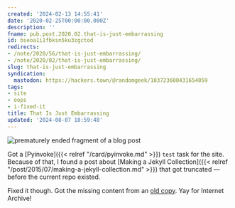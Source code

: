 ```yaml
---
created: '2024-02-13 14:55:41'
date: '2020-02-25T00:00:00.000Z'
description: ''
fname: pub.post.2020.02.that-is-just-embarrassing
id: bseoa1i1fbksn5ku3zgctod
redirects:
- /note/2020/56/that-is-just-embarrassing/
- /note/2020/02/that-is-just-embarrassing/
slug: that-is-just-embarrassing
syndication:
  mastodon: https://hackers.town/@randomgeek/103723600431654059
tags:
- site
- oops
- i-fixed-it
title: That Is Just Embarrassing
updated: '2024-08-07 18:59:48'
---
```


![prematurely ended fragment of a blog post](assets/img/2020/cover-2020-02-25.png "Where's the rest of the post?")

Got a [Pyinvoke]({{< relref "/card/pyinvoke.md" >}}) `test` task for the site. Because of that, I found a post about [Making a Jekyll Collection]({{< relref "/post/2015/07/making-a-jekyll-collection.md" >}}) that got truncated — before the current repo existed.

Fixed it though. Got the missing content from an [old copy](https://web.archive.org/web/20160318224730/http://randomgeekery.org/post/2015/making-a-jekyll-collection). Yay for Internet Archive\!